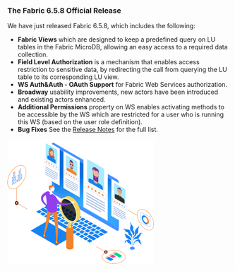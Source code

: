 ### The Fabric 6.5.8 Official Release

We have just released Fabric 6.5.8, which includes the following:
* **Fabric Views**  which are designed to keep a predefined query on LU tables in the Fabric MicroDB, allowing an easy access to a required data collection.
* **Field Level Authorization** is a mechanism that enables access restriction to sensitive data, by redirecting the call from querying the LU table to its corresponding LU view.
* **WS Auth&Auth - OAuth Support** for Fabric Web Services authorization.
* **Broadway** usability improvements, new actors have been introduced and existing actors enhanced. 
* **Additional Permissions** property on WS enables activating methods to be accessible by the WS which are restricted for a user who is running this WS (based on the user role definition).
* **Bug Fixes**
See the [Release Notes](https://support.k2view.com/Academy/Release_Notes_And_Upgrade/V6.5/Fabric_Release_Notes_V6.5.8.pdf.html) for the full list.

<img src="images/img5.png" alt="image" style="zoom: 67%;" />
